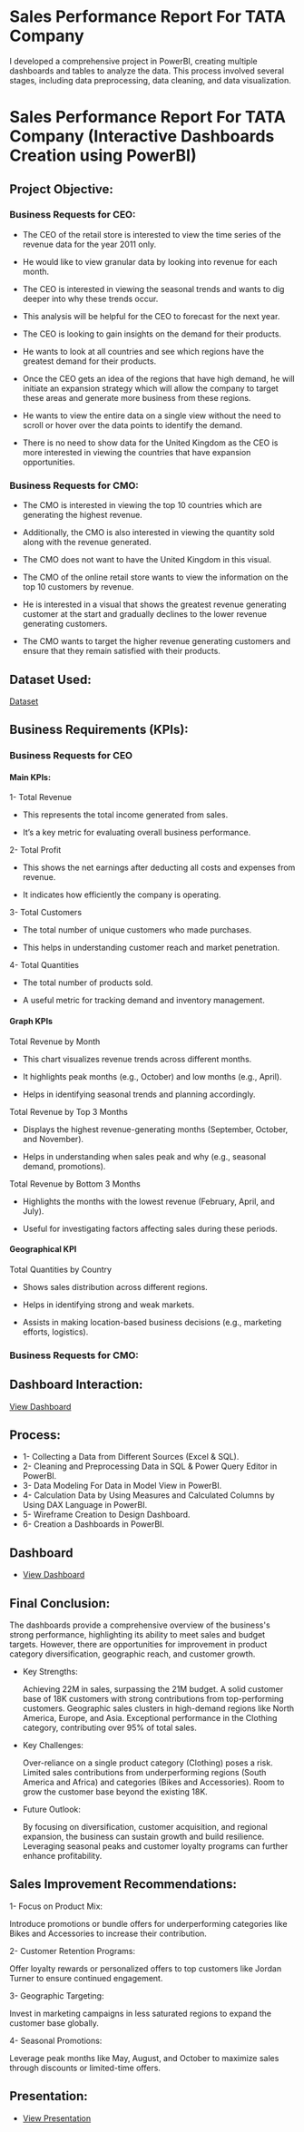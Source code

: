 # Sales Performance Report For TATA Company
I developed a comprehensive project in PowerBI, creating multiple dashboards and tables to analyze the data. This process involved several stages, including data preprocessing, data cleaning, and data visualization.  

# Sales Performance Report For TATA Company (Interactive Dashboards Creation using PowerBI)

## Project Objective:

### Business Requests for CEO:
- The CEO of the retail store is interested to view the time series of the revenue data for the year 2011 only.
  
- He would like to view granular data by looking into revenue for each month.
  
- The CEO is interested in viewing the seasonal trends and wants to dig deeper into why these trends occur.
  
- This analysis will be helpful for the CEO to forecast for the next year.

- The CEO is looking to gain insights on the demand for their products.
  
- He wants to look at all countries and see which regions have the greatest demand for their products.
  
- Once the CEO gets an idea of the regions that have high demand, he will initiate an expansion strategy which will allow the company to target these areas and generate more business from these regions.
  
- He wants to view the entire data on a single view without the need to scroll or hover over the data points to identify the demand.
  
- There is no need to show data for the United Kingdom as the CEO is more interested in viewing the countries that have expansion opportunities.

### Business Requests for CMO:
- The CMO is interested in viewing the top 10 countries which are generating the highest revenue.
  
- Additionally, the CMO is also interested in viewing the quantity sold along with the revenue generated.
   
- The CMO does not want to have the United Kingdom in this visual.

- The CMO of the online retail store wants to view the information on the top 10 customers by revenue.
  
- He is interested in a visual that shows the greatest revenue generating customer at the start and gradually declines to the lower revenue generating customers.
  
- The CMO wants to target the higher revenue generating customers and ensure that they remain satisfied with their products.


## Dataset Used:
  <a href="https://github.com/DoniaAl-badawi23/Sales-Performance-Dashboard-TATA-Group/blob/main/Online%20Retail%20Data%20Set.xlsx">Dataset</a>

## Business Requirements (KPIs):

### Business Requests for CEO
#### Main KPIs:
 
1- Total Revenue

 - This represents the total income generated from sales.
   
 -  It’s a key metric for evaluating overall business performance.

2- Total Profit

 - This shows the net earnings after deducting all costs and expenses from revenue.
   
 - It indicates how efficiently the company is operating.

3- Total Customers 

- The total number of unique customers who made purchases.
  
- This helps in understanding customer reach and market penetration.

4- Total Quantities

- The total number of products sold.

- A useful metric for tracking demand and inventory management.

 #### Graph KPIs 
Total Revenue by Month 

- This chart visualizes revenue trends across different months.

- It highlights peak months (e.g., October) and low months (e.g., April).

- Helps in identifying seasonal trends and planning accordingly.

Total Revenue by Top 3 Months

- Displays the highest revenue-generating months (September, October, and November).
  
- Helps in understanding when sales peak and why (e.g., seasonal demand, promotions).

Total Revenue by Bottom 3 Months 

- Highlights the months with the lowest revenue (February, April, and July).
  
- Useful for investigating factors affecting sales during these periods.

 #### Geographical KPI 
Total Quantities by Country 

- Shows sales distribution across different regions.
  
- Helps in identifying strong and weak markets.
  
- Assists in making location-based business decisions (e.g., marketing efforts, logistics).
   
### Business Requests for CMO:
   

   

 


## Dashboard Interaction:
  <a href="https://github.com/DoniaAl-badawi23/Sales-Performance-Dashboard/blob/main/SalesReport.pbix">View Dashboard</a>

## Process:
  - 1- Collecting a Data from Different Sources (Excel & SQL).
  - 2- Cleaning and Preprocessing Data in SQL & Power Query Editor in PowerBI.
  - 3- Data Modeling For Data in Model View in PowerBI.
  - 4- Calculation Data by Using Measures and Calculated Columns by Using DAX Language in PowerBI.
  - 5- Wireframe Creation to Design Dashboard.
  - 6- Creation a Dashboards in PowerBI.
  
  ## Dashboard
 - <a href="https://github.com/DoniaAl-badawi23/Sales-Performance-Dashboard/tree/main">View Dashboard</a>

 
  ## Final Conclusion:
 The dashboards provide a comprehensive overview of the business's strong performance, highlighting its ability to meet sales and budget targets. However,
 there are opportunities for improvement in product category diversification, geographic reach, and customer growth.

-  Key Strengths:

    Achieving 22M in sales, surpassing the 21M budget.
    A solid customer base of 18K customers with strong contributions from top-performing customers.
    Geographic sales clusters in high-demand regions like North America, Europe, and Asia.
    Exceptional performance in the Clothing category, contributing over 95% of total sales.

-  Key Challenges:

    Over-reliance on a single product category (Clothing) poses a risk.
    Limited sales contributions from underperforming regions (South America and Africa) and categories (Bikes and Accessories).
    Room to grow the customer base beyond the existing 18K.

-  Future Outlook:
  
    By focusing on diversification, customer acquisition, and regional expansion, the business can sustain growth and build resilience. Leveraging seasonal peaks and customer loyalty        programs can further enhance profitability.

  ## Sales Improvement Recommendations:
 1- Focus on Product Mix:

   Introduce promotions or bundle offers for underperforming categories like Bikes and Accessories to increase their contribution.

 2- Customer Retention Programs: 

   Offer loyalty rewards or personalized offers to top customers like Jordan Turner to ensure continued engagement.

 3- Geographic Targeting:

   Invest in marketing campaigns in less saturated regions to expand the customer base globally.

 4- Seasonal Promotions:

   Leverage peak months like May, August, and October to maximize sales through discounts or limited-time offers.

## Presentation:
- <a href="https://github.com/DoniaAl-badawi23/Sales-Performance-Dashboard/blob/main/Sales%20Performanc%20Project.pptx">View Presentation</a>
